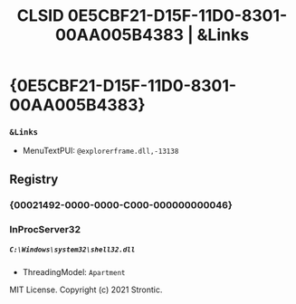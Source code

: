 ﻿---
title: "CLSID 0E5CBF21-D15F-11D0-8301-00AA005B4383 | &Links"
excerpt: What is COM-Object CLSID 0E5CBF21-D15F-11D0-8301-00AA005B4383?
---

# {0E5CBF21-D15F-11D0-8301-00AA005B4383}

### `&Links`
* MenuTextPUI: `@explorerframe.dll,-13138`

## Registry


### {00021492-0000-0000-C000-000000000046}


### InProcServer32

##### `C:\Windows\system32\shell32.dll`
* ThreadingModel: `Apartment`

MIT License. Copyright (c) 2021 Strontic.


